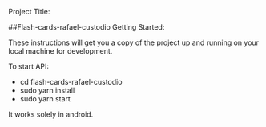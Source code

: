 Project Title:

##Flash-cards-rafael-custodio Getting Started:

These instructions will get you a copy of the project up and running on your local machine for development.

To start API:

* cd flash-cards-rafael-custodio
* sudo yarn install
* sudo yarn start

It works solely in android.
